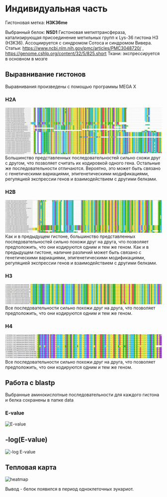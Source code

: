 # Индивидуальная часть

Гистоновая метка: **H3K36me**

Выбранный белок: **NSD1** 
Гистоновая метилтрансфераза, катализирующая присоединение метильных групп к Lys-36 гистона H3 (H3K36). Ассоциируется с синдромом Сотоса и синдромом Вивера.
Статьи: https://www.ncbi.nlm.nih.gov/pmc/articles/PMC3048720/ , https://genome.cshlp.org/content/32/5/825.short
Ткани: экспрессируется в основном в мозге

## Выравнивание гистонов

Выравнивания произведены с помощью программы MEGA X

### H2A
![H2A](data/H2A.png)
Большинство представленных последовательностей сильно схожи друг с другом, что позволяет считать их кодировкой одного гена. Остальные же последовательности отличаются. Вероятно, это может быть связано с генетическими вариациями, эпигенетическими модификациями, регуляцией экспрессии генов и взаимодействием с другими белками.
### H2B
![H2B](data/H2B.png)
Как и в предыдущем гистоне, большинство представленных последовательностей сильно похожи друг на друга, что позволяет предположить, что они кодируются одним и тем же геном. Как и в предыдущем гистоне, наличие различий может быть связано с генетическими вариациями, эпигенетическими модификациями, регуляцией экспрессии генов и взаимодействием с другими белками.
### H3
![H3](data/H3.png)
Все последовательности сильно похожи друг на друга, что позволяет предположить, что они кодируются одним и тем же геном.
### H4
![H4](data/H4.png)
Все последовательности сильно похожи друг на друга, что позволяет предположить, что они кодируются одним и тем же геном.

## Работа с blastp
Выбранные аминокислотные последовательности для каждого гистона и белка сохранены в папке data
### E-value
![E-value](https://github.com/PaveldZin/bioinf_project/assets/87602071/31dac259-f466-4bc1-9284-509c34af540d)
## -log(E-value)
![-log E-value](https://github.com/PaveldZin/bioinf_project/assets/87602071/cd018d80-9c06-4dd0-9186-47ce16aa8a48)
## Тепловая карта
![heatmap](https://github.com/PaveldZin/bioinf_project/assets/87602071/ad3ca02e-6ccb-49f1-bf5c-2cfe5ca4d2f5)

Вывод - белок появился в период одноклеточных эукариот.
